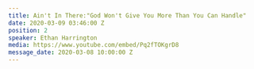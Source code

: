 ```yaml
---
title: Ain't In There:"God Won't Give You More Than You Can Handle"
date: 2020-03-09 03:46:00 Z
position: 2
speaker: Ethan Harrington
media: https://www.youtube.com/embed/Pq2fTOKgrD8
message_date: 2020-03-08 10:00:00 Z
---
```


